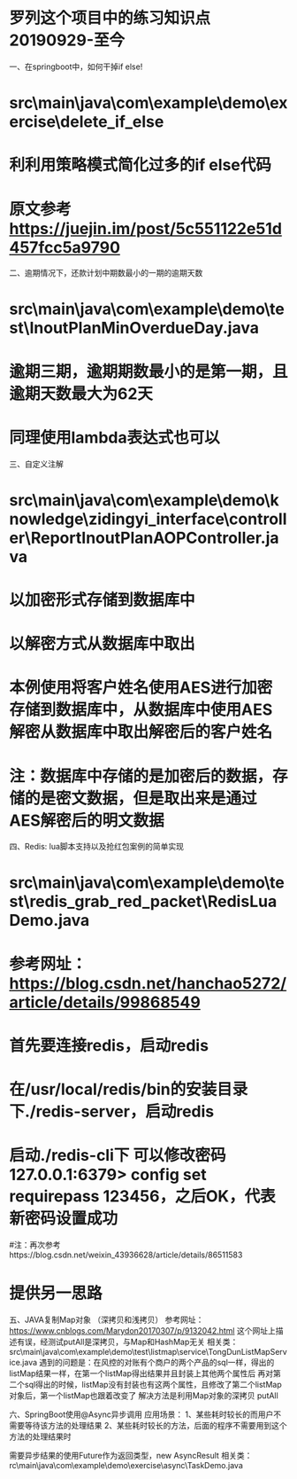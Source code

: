 # 罗列这个项目中的练习知识点20190929-至今

 一、在springboot中，如何干掉if else!
 # src\main\java\com\example\demo\exercise\delete_if_else
 # 利利用策略模式简化过多的if else代码
 # 原文参考 https://juejin.im/post/5c551122e51d457fcc5a9790
 
 二、逾期情况下，还款计划中期数最小的一期的逾期天数
 # src\main\java\com\example\demo\test\InoutPlanMinOverdueDay.java
 # 逾期三期，逾期期数最小的是第一期，且逾期天数最大为62天
 # 同理使用lambda表达式也可以
 
 三、自定义注解
 # src\main\java\com\example\demo\knowledge\zidingyi_interface\controller\ReportInoutPlanAOPController.java
 # 以加密形式存储到数据库中
 # 以解密方式从数据库中取出
 # 本例使用将客户姓名使用AES进行加密存储到数据库中，从数据库中使用AES解密从数据库中取出解密后的客户姓名
 # 注：数据库中存储的是加密后的数据，存储的是密文数据，但是取出来是通过AES解密后的明文数据
 
 四、Redis: lua脚本支持以及抢红包案例的简单实现
 # src\main\java\com\example\demo\test\redis_grab_red_packet\RedisLuaDemo.java
 # 参考网址：https://blog.csdn.net/hanchao5272/article/details/99868549
 # 首先要连接redis，启动redis
 # 在/usr/local/redis/bin的安装目录下./redis-server，启动redis
 # 启动./redis-cli下 可以修改密码  127.0.0.1:6379> config set requirepass 123456，之后OK，代表新密码设置成功
 
 #注：再次参考https://blog.csdn.net/weixin_43936628/article/details/86511583
 #    提供另一思路
 
 五、JAVA复制Map对象 （深拷贝和浅拷贝）
 参考网址：https://www.cnblogs.com/Marydon20170307/p/9132042.html
 这个网址上描述有误，经测试putAll是深拷贝，与Map和HashMap无关
 相关类：src\main\java\com\example\demo\test\listmap\service\TongDunListMapService.java
 遇到的问题是：在风控的对账有个商户的两个产品的sql一样，得出的listMap结果一样，在第一个listMap得出结果并且封装上其他两个属性后
              再对第二个sql得出的时候，listMap没有封装也有这两个属性，且修改了第二个listMap对象后，第一个listMap也跟着改变了
 解决方法是利用Map对象的深拷贝 putAll
 
 六、SpringBoot使用@Async异步调用
 应用场景：
 1、某些耗时较长的而用户不需要等待该方法的处理结果
 2、某些耗时较长的方法，后面的程序不需要用到这个方法的处理结果时

需要异步结果的使用Future作为返回类型，new AsyncResult
 相关类：rc\main\java\com\example\demo\exercise\async\TaskDemo.java
